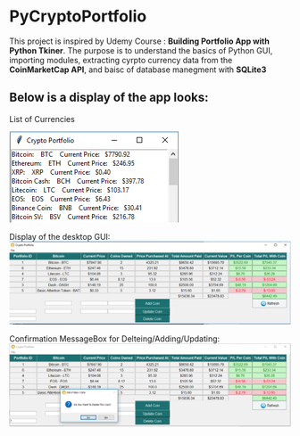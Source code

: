 # PyCryptoPortfolio

This project is inspired by Udemy Course : **Building Portfolio App with Python Tkiner**. 
The purpose is to understand the basics of Python GUI, importing modules, extracting cyrpto currency data from the **CoinMarketCap API**, and baisc of database manegment with **SQLite3** 

## Below is a display of the app looks:
List of Currencies

<img src="step2.2.PNG">

Display of the desktop GUI:
<img src="step3.3.PNG" >

Confirmation MessageBox for Delteing/Adding/Updating:
<img src="step4.1Delle.PNG">

